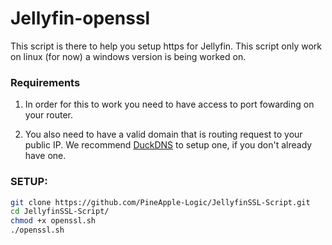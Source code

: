 # Jellyfin-openssl
This script is there to help you setup https for Jellyfin.
This script only work on linux (for now) a windows version is being worked on.

### **Requirements** ###
1. In order for this to work you need to have access to port fowarding on your router.

2. You also need to have a valid domain that is routing request to your public IP.
   We recommend [DuckDNS](https://duckdns.org) to setup one, if you don't already have one.

### SETUP: ####
````bash
git clone https://github.com/PineApple-Logic/JellyfinSSL-Script.git
cd JellyfinSSL-Script/
chmod +x openssl.sh
./openssl.sh
````
